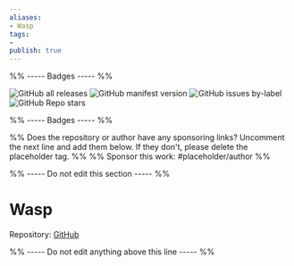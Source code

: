 ```yaml
---
aliases:
- Wasp
tags: 
- 
publish: true
---
```


%% ----- Badges ----- %%

![GitHub all releases](https://img.shields.io/github/downloads/santiyounger/Wasp-Obsidian-Theme/total?color=573E7A&logo=github&style=for-the-badge) 
![GitHub manifest version](https://img.shields.io/github/manifest-json/v/santiyounger/Wasp-Obsidian-Theme?color=573E7A&logo=github&style=for-the-badge) 
![GitHub issues by-label](https://img.shields.io/github/issues/santiyounger/Wasp-Obsidian-Theme/help%20wanted?color=573E7A&logo=github&style=for-the-badge) 
![GitHub Repo stars](https://img.shields.io/github/stars/santiyounger/Wasp-Obsidian-Theme?color=573E7A&logo=github&style=for-the-badge)

%% ----- Badges ----- %%

%% Does the repository or author have any sponsoring links? Uncomment the next line and add them below. If they don't, please delete the placeholder tag. %%
%% Sponsor this work: #placeholder/author %%

%% ----- Do not edit this section ----- %%

# Wasp

Repository: [GitHub](https://github.com/santiyounger/Wasp-Obsidian-Theme)



%% ----- Do not edit anything above this line ----- %% 
